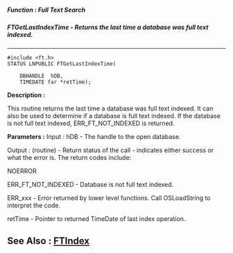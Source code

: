 ##### Function : Full Text Search
##### FTGetLastIndexTime - Returns the last time a database was full text indexed.
---
```
#include <ft.h>
STATUS LNPUBLIC FTGetLastIndexTime(

	DBHANDLE  hDB,
	TIMEDATE far *retTime);
```
**Description :**

This routine returns the last time a database was full text indexed.  It can 
also be used to determine if a database is full text indexed.  If the database 
is not full text indexed, ERR_FT_NOT_INDEXED is returned.


**Parameters :**
Input :
hDB  -  The handle to the open database.

Output :
(routine)  -   Return status of the call - indicates either success or what the error is. The return codes include:

NOERROR

ERR_FT_NOT_INDEXED - Database is not full text indexed.

ERR_xxx - Error returned by lower level functions. Call OSLoadString to interpret the code.


retTime  -  Pointer to returned TimeDate of last index operation.


**See Also :**
[FTIndex](/reference/Func/FTIndex)
---
